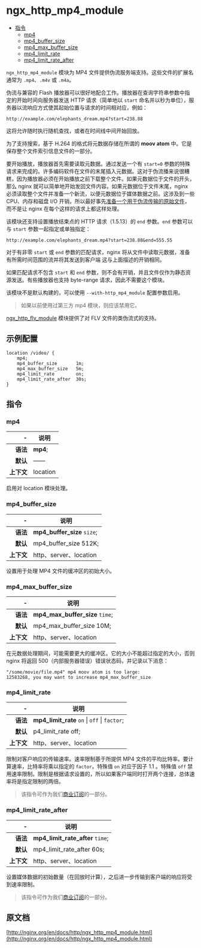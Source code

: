 # ngx_http_mp4_module

- [指令](#directives)
    - [mp4](#mp4)
    - [mp4_buffer_size](#mp4_buffer_size)
    - [mp4_max_buffer_size](#mp4_max_buffer_size)
    - [mp4_limit_rate](#mp4_limit_rate)
    - [mp4_limit_rate_after](#mp4_limit_rate_after)

`ngx_http_mp4_module` 模块为 MP4 文件提供伪流服务端支持。这些文件的扩展名通常为 `.mp4`、`.m4v` 或 `.m4a`。

伪流与兼容的 Flash 播放器可以很好地配合工作。播放器在查询字符串参数中指定的开始时间向服务器发送 HTTP 请求（简单地以 `start` 命名并以秒为单位），服务器以流响应方式使其起始位置与请求的时间相对应，例如：

```nginx
http://example.com/elephants_dream.mp4?start=238.88
```

这将允许随时执行随机查找，或者在时间线中间开始回放。

为了支持搜索，基于 H.264 的格式将元数据存储在所谓的 **moov atom** 中。它是保存整个文件索引信息文件的一部分。

要开始播放，播放器首先需要读取元数据。通过发送一个有 `start=0` 参数的特殊请求来完成的。许多编码软件在文件的末尾插入元数据。这对于伪流播来说很糟糕，因为播放器必须在开始播放之前下载整个文件。如果元数据位于文件的开头，那么 nginx 就可以简单地开始发回文件内容。如果元数据位于文件末尾，nginx 必须读取整个文件并准备一个新流，以便元数据位于媒体数据之前。这涉及到一些 CPU、内存和磁盘 I/O 开销，所以最好事先[准备一个用于伪流传输的原始文件](http://flowplayer.org/plugins/streaming/pseudostreaming.html#prepare)，而不是让 nginx 在每个这样的请求上都这样处理。

该模块还支持设置播放结束点的 HTTP 请求（1.5.13）的 `end` 参数。`end` 参数可以与 `start` 参数一起指定或单独指定：

```nginx
http://example.com/elephants_dream.mp4?start=238.88&end=555.55
```

对于有非零 `start` 或 `end` 参数的匹配请求，nginx 将从文件中读取元数据，准备有所需时间范围的流并将其发送到客户端 这与上面描述的开销相同。

如果匹配请求不包含 `start` 和 `end` 参数，则不会有开销，并且文件仅作为静态资源发送。有些播放器也支持 byte-range 请求，因此不需要这个模块。

该模块不是默认构建的，可以使用 `--with-http_mp4_module` 配置参数启用。

> 如果以前使用过第三方 mp4 模块，则应该禁用它。

[ngx_http_flv_module](ngx_http_flv_module.md) 模块提供了对 FLV 文件的类伪流式的支持。

<a id="example_configuration"></a>

## 示例配置

```nginx
location /video/ {
    mp4;
    mp4_buffer_size       1m;
    mp4_max_buffer_size   5m;
    mp4_limit_rate        on;
    mp4_limit_rate_after  30s;
}
```

<a id="directives"></a>

## 指令

### mp4

|\-|说明|
|------:|------|
|**语法**|**mp4**;|
|**默认**|——|
|**上下文**|location|

启用对 location 模块处理。

### mp4_buffer_size

|\-|说明|
|------:|------|
|**语法**|**mp4_buffer_size** `size`;|
|**默认**|mp4_buffer_size 512K;|
|**上下文**|http、server、location|

设置用于处理 MP4 文件的缓冲区的初始大小。

### mp4_max_buffer_size

|\-|说明|
|------:|------|
|**语法**|**mp4_max_buffer_size** `time`;|
|**默认**|mp4_max_buffer_size 10M;|
|**上下文**|http、server、location|

在元数据处理期间，可能需要更大的缓冲区。它的大小不能超过指定的大小，否则 nginx 将返回 500（内部服务器错误）错误状态码，并记录以下消息：

```
"/some/movie/file.mp4" mp4 moov atom is too large:
12583268, you may want to increase mp4_max_buffer_size
```

### mp4_limit_rate

|\-|说明|
|------:|------|
|**语法**|**mp4_limit_rate** `on` &#124; `off` &#124; `factor`;|
|**默认**|p4_limit_rate off;|
|**上下文**|http、server、location|

限制对客户响应的传输速率。速率限制基于所提供 MP4 文件的平均比特率。要计算速率，比特率将乘以指定的 `factor`。特殊值 `on` 对应于因子 1.1 。特殊值 `off` 禁用速率限制。限制是根据请求设置的，所以如果客户端同时打开两个连接，总体速率将是指定限制的两倍。

> 该指令可作为我们[商业订阅](http://nginx.com/products/?_ga=2.21542971.1499146730.1522076644-1859001452.1520648382)的一部分。

### mp4_limit_rate_after

|\-|说明|
|------:|------|
|**语法**|**mp4_limit_rate_after** `time`;|
|**默认**|mp4_limit_rate_after 60s;|
|**上下文**|http、server、location|

设置媒体数据的初始数量（在回放时计算），之后进一步传输到客户端的响应将受到速率限制。

> 该指令可作为我们[商业订阅](http://nginx.com/products/?_ga=2.21542971.1499146730.1522076644-1859001452.1520648382)的一部分。

## 原文档
[http://nginx.org/en/docs/http/ngx_http_mp4_module.html](http://nginx.org/en/docs/http/ngx_http_mp4_module.html)